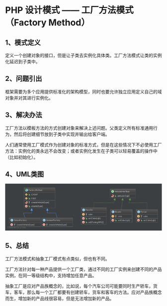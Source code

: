 # PHP 设计模式 —— 工厂方法模式（Factory Method）
## 1、模式定义
定义一个创建对象的接口，但是让子类去实例化具体类。工厂方法模式让类的实例化延迟到子类中。

## 2、问题引出
框架需要为多个应用提供标准化的架构模型，同时也要允许独立应用定义自己的域对象并对其进行实例化。

## 3、解决办法
工厂方法以模板方法的方式创建对象来解决上述问题。父类定义所有标准通用行为，然后将创建细节放到子类中实现并输出给客户端。

人们通常使用工厂模式作为创建对象的标准方式，但是在这些情况下不必使用工厂方法：实例化的类永远不会改变；或者实例化发生在子类可以轻易覆盖的操作中（比如初始化）。

## 4、UML类图
![Factory-Method-UML.png](/static/images/Factory-Method-UML.png)

## 5、总结
工厂方法模式和抽象工厂模式有点类似，但也有不同。

工厂方法针对每一种产品提供一个工厂类，通过不同的工厂实例来创建不同的产品实例，在同一等级结构中，支持增加任意产品。

抽象工厂是应对产品族概念的，比如说，每个汽车公司可能要同时生产轿车，货车，客车，那么每一个工厂都要有创建轿车，货车和客车的方法。应对产品族概念而生，增加新的产品线很容易，但是无法增加新的产品。